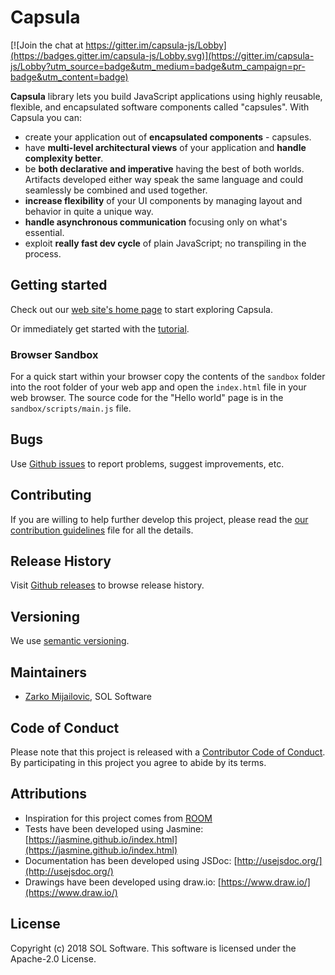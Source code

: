 # Capsula

[![Join the chat at https://gitter.im/capsula-js/Lobby](https://badges.gitter.im/capsula-js/Lobby.svg)](https://gitter.im/capsula-js/Lobby?utm_source=badge&utm_medium=badge&utm_campaign=pr-badge&utm_content=badge)

**Capsula** library lets you build JavaScript applications using highly reusable, flexible, and encapsulated software components called "capsules". With Capsula you can:

- create your application out of **encapsulated components** - capsules.
- have **multi-level architectural views** of your application and **handle complexity better**.
- be **both declarative and imperative** having the best of both worlds. Artifacts developed either way speak the same language and could seamlessly be combined and used together.
- **increase flexibility** of your UI components by managing layout and behavior in quite a unique way.
- **handle asynchronous communication** focusing only on what's essential.
- exploit **really fast dev cycle** of plain JavaScript; no transpiling in the process.

## Getting started

Check out our [web site's home page](https://solsoftware.github.io/capsula) to start exploring Capsula.

Or immediately get started with the [tutorial](https://solsoftware.github.io/capsula/tutorial).

### Browser Sandbox

For a quick start within your browser copy the contents of the `sandbox` folder into the root folder of your web app and open the `index.html` file in your web browser. The source code for the "Hello world" page is in the `sandbox/scripts/main.js` file.

## Bugs

Use [Github issues](https://github.com/solsoftware/capsula/issues) to report problems, suggest improvements, etc.

## Contributing

If you are willing to help further develop this project, please read the [our contribution guidelines](https://github.com/solsoftware/capsula/blob/master/CONTRIBUTING.md) file for all the details.

## Release History

Visit [Github releases](https://github.com/solsoftware/capsula/releases) to browse release history.

## Versioning

We use [semantic versioning](https://semver.org/).

## Maintainers

- [Zarko Mijailovic](mailto:zarko.mijailovic@sol.rs), SOL Software

## Code of Conduct
Please note that this project is released with a [Contributor Code of Conduct](https://github.com/solsoftware/capsula/blob/master/CODE_OF_CONDUCT.md). By participating in this project you agree to abide by its terms.

## Attributions

- Inspiration for this project comes from [ROOM](https://en.wikipedia.org/wiki/Real-Time_Object-Oriented_Modeling)
- Tests have been developed using Jasmine: [https://jasmine.github.io/index.html](https://jasmine.github.io/index.html)
- Documentation has been developed using JSDoc: [http://usejsdoc.org/](http://usejsdoc.org/)
- Drawings have been developed using draw.io: [https://www.draw.io/](https://www.draw.io/)

## License

Copyright (c) 2018 SOL Software. This software is licensed under the Apache-2.0 License.

